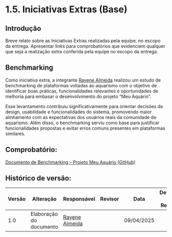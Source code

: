 # 1.5. Iniciativas Extras (Base)

## Introdução
Breve relato sobre as Iniciativas Extras realizadas pela equipe, no escopo da entrega.
Apresentar links para comprobatórios que evidenciem qualquer que seja a realização extra conferida pela equipe no escopo da entrega.

## Benchmarking
Como iniciativa extra, a integrante [Rayene Almeida](https://github.com/rayenealmeida) realizou um estudo de benchmarking de plataformas voltadas ao aquarismo com o objetivo de identificar boas práticas, funcionalidades relevantes e oportunidades de melhoria para embasar o desenvolvimento do projeto “Meu Aquário”.

Esse levantamento contribuiu significativamente para orientar decisões de design, usabilidade e funcionalidades do sistema, promovendo maior alinhamento com as expectativas dos usuários reais da comunidade de aquarismo. Além disso, o benchmarking serviu como base para justificar funcionalidades propostas e evitar erros comuns presentes em plataformas similares.

## Comprobatório:
[Documento de Benchmarking – Projeto Meu Aquário (GitHub)](https://github.com/rayenealmeida/projeto-meu-aquario/blob/main/docs/Base/benchmarking.md)

## Histórico de versão:

| Versão | Alteração                  | Responsável     | Revisor | Data       | Detalhes da Revisão |
| -      | -                          | -               | -       | -          | -                   |
| 1.0    | Elaboração do documento | [Rayene Almeida](https://github.com/rayenealmeida)| |09/04/2025 | |
